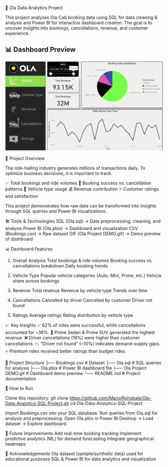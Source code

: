 🚖 Ola Data Analytics Project

This project analyzes Ola Cab booking data using SQL for data cleaning & analysis and Power BI for interactive dashboard creation. The goal is to uncover insights into bookings, cancellations, revenue, and customer experience.

## 📊 Dashboard Preview  
![Ola Dashboard Demo](./Ola%20Project%20DEMO.gif)

📌 Project Overview

The ride-hailing industry generates millions of transactions daily. To optimize business decisions, it is important to track:

✅ Total bookings and ride volumes
🚦 Booking success vs. cancellation patterns
🚗 Vehicle type usage
💰 Revenue contribution
⭐ Customer ratings and satisfaction

This project demonstrates how raw data can be transformed into insights through SQL queries and Power BI visualizations.

🛠️ Tools & Technologies
SQL (Ola.sql) → Data preprocessing, cleaning, and analysis
Power BI (Ola.pbix) → Dashboard and visualization
CSV (Bookings.csv) → Raw dataset
GIF (Ola Project DEMO.gif) → Demo preview of dashboard

📊 Dashboard Features
1. Overall Analysis
Total bookings & ride volumes
Booking success vs. cancellations breakdown
Daily booking trends

2. Vehicle Type
Popular vehicle categories (Auto, Mini, Prime, etc.)
Vehicle share across bookings

3. Revenue
Total revenue
Revenue by vehicle type
Trends over time

4. Cancellations
Cancelled by driver
Cancelled by customer
Driver not found

5. Ratings
Average ratings
Rating distribution by vehicle type

📈 Key Insights
✅ 62% of rides were successful, while cancellations accounted for ~38%.
🚗 Prime Sedan & Prime SUV generated the highest revenue.
❌ Driver cancellations (18%) were higher than customer cancellations.
📉 “Driver not found” (~10%) indicates demand-supply gaps.
⭐ Premium rides received better ratings than budget rides.

📂 Project Structure
├── Bookings.csv           # Dataset
├── Ola.sql                # SQL queries for analysis
├── Ola.pbix               # Power BI dashboard file
├── Ola Project DEMO.gif   # Dashboard demo preview
└── README.md              # Project documentation


🚀 How to Run

Clone this repository:
git clone https://github.com/ManojRohokale/Ola-Data-Analytics-SQL-Project.git
cd Ola-Data-Analytics-SQL-Project


Import Bookings.csv into your SQL database.
Run queries from Ola.sql for analysis and preprocessing.
Open Ola.pbix in Power BI Desktop → Load dataset → Explore dashboard.

🔮 Future Improvements
Add real-time booking tracking
Implement predictive analytics (ML) for demand forecasting
Integrate geographical heatmaps

🙌 Acknowledgements
Ola dataset (sample/synthetic data) used for educational purposes
SQL & Power BI for data analytics and visualization
